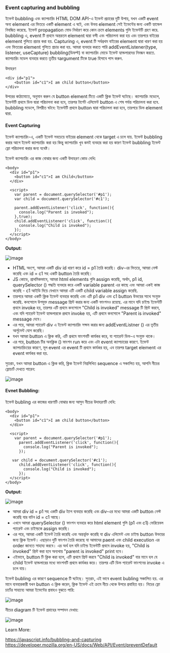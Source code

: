 ### Event capturing and bubbling

ইভেন্ট bubbling এবং ক্যাপচারিং HTML DOM API-এ ইভেন্ট প্রচারের দুটি উপায়, যখন একটি event অন্য element এর  ভিতরে একটি element এ ঘটে, এবং উভয় element সেই ইভেন্টের জন্য একটি হ্যান্ডেল নিবন্ধিত করেছে. ইভেন্ট propagation মোড নির্ধারণ করে কোন ক্রমে elements গুলি ইভেন্টটি গ্রহণ করে. bubbling এ, event টি প্রথমে অন্তরতম element দ্বারা বন্দী এবং পরিচালনা করা হয় এবং তারপরে বাইরের element গুলিতে প্রচার করা হয়. Capturing এ, event টি সর্বপ্রথম বাইরের element দ্বারা ধারণ করা হয় এবং ভিতরের element গুলিতে প্রচার করা হয়. আমরা ব্যবহার করতে পারি addEventListener(type, listener, useCapture) bubbling(ডিফল্ট) বা ক্যাপচারিং মোডে ইভেন্ট হ্যান্ডলারদের নিবন্ধন করতে. ক্যাপচারিং মডেল ব্যবহার করতে তৃতীয় যargument টিকে true হিসাবে পাস করুন.

উদাহরণ 
```
<div id="p1">  
    <button id="c1">I am child button</button>  
</div>
```
উপরের কাঠামোতে, অনুমান করুন যে button element টিতে একটি ক্লিক ইভেন্ট ঘটেছে।
ক্যাপচারিং মডেলে, ইভেন্টটি প্রথমে ডিভ দ্বারা পরিচালনা করা হবে, তারপর টার্গেট এলিমেন্ট button এ শেষ পর্যন্ত  পরিচালনা করা হবে.
bubbling মডেলে, বিপরীত ঘটবে: ইভেন্টটি প্রথমে button দ্বারা পরিচালনা করা হবে, তারপরে ডিভ element দ্বারা.

#### Event Capturing
ইভেন্ট ক্যাপচারিং-এ, একটি ইভেন্ট সবচেয়ে বাইরের element থেকে target এ চলে যায়. ইভেন্ট bubbling করার আগে ইভেন্ট ক্যাপচারিং করা হয় কিন্তু ক্যাপচারিং খুব কমই ব্যবহার করা হয় কারণ ইভেন্ট bubbling ইভেন্ট ফ্লো পরিচালনা করার জন্য যথেষ্ট।

ইভেন্ট ক্যাপচারিং এর কাজ বোঝার জন্য একটি উদাহরণ কোড দেখি:
```
<body>  
  <div id="p1">  
    <button id="c1">I am Child</button>  
  </div>  
    
  <script>  
    var parent = document.querySelector('#p1');  
    var child = document.querySelector('#c1');  
  
    parent.addEventListener('click', function(){  
      console.log("Parent is invoked");  
    },true);  
    child.addEventListener('click', function(){  
      console.log("Child is invoked");  
    });  
  </script>  
</body>  
```
**Output:**

![image](https://user-images.githubusercontent.com/712313/142607809-7e76f19f-021f-46c1-a2b8-2d78098b3321.png)

 - HTML অংশে, আমরা একটি div id ধারণ করে id = p1 তৈরি করেছি। div-এর ভিতরে, আমরা নেস্ট করেছি এবং id = c1 সহ একটি button তৈরি করেছি।
 - JS কোডে, প্রাথমিকভাবে, আমরা html elements গুলি assign করেছি, অর্থাৎ, p1 id, querySelector () পদ্ধতি ব্যবহার করে একটি variable parent এর  কাছে 
এবং আমরা একই কাজ করেছি - c1 আইডি দিয়ে যেখানে আমরা এটি একটি child variable assign করেছি.
 - তারপরে আমরা একটি ক্লিক ইভেন্ট ব্যবহার করেছি এবং এটি p1 div এবং c1 button উভয়ের সাথে সংযুক্ত করেছি. কনসোলে উপযুক্ত message প্রিন্ট করার জন্য একটি ফাংশনও রয়েছে. এর মানে যদি চাইল্ড ইভেন্টটি প্রথমে invoke হয়, তারপর এটি প্রথমে কনসোলে "Child is invoked" message টি প্রিন্ট করবে, এবং যদি প্যারেন্ট ইভেন্ট হ্যান্ডলারকে প্রথমে invoke হয়, এটি প্রথমে কনসোলে "Parent is invoked" message দেবে।
 - এর পরে, আমরা প্যারেন্ট div এ ইভেন্ট ক্যাপচারিং সক্ষম করার জন্য addEventListner () এর তৃতীয় আর্গুমেন্ট যোগ করেছি।
 - যখন আমরা button এ ক্লিক করি, এটি প্রথমে ফাংশনটি কার্যকর করে, যা প্যারেন্ট ডিভ-এ সংযুক্ত থাকে।
 - এর পরে, button টির অনক্লিক () ফাংশন run করে এবং এটা event ক্যাপচারের কারণে. ইভেন্ট ক্যাপচারিংয়ের কারণে, মূল event এর  event টি প্রথমে কার্যকর হয়, এব তারপর target element এর event কার্যকর করা হয়.

সুতরাং, যখন আমরা button এ ক্লিক করি, ক্লিক ইভেন্ট নিম্নলিখিত sequence এ সঞ্চালিত হয়, আপনি নীচের ফ্লোচার্ট দেখতে পারেন:

![image](https://user-images.githubusercontent.com/712313/142607966-a0227a6c-f5aa-4077-a694-6874fd34fe5c.png)

#### Evnet Bubbling:
ইভেন্ট bubling এর কাজের ধারণাটি বোঝার জন্য আসুন নীচের উদাহরণটি দেখি:
```
<body>  
  <div id="p1">  
    <button id="c1">I am child button</button>  
  </div>  
    
  <script>  
    var parent = document.querySelector('#p1');  
      parent.addEventListener('click', function(){  
        console.log("Parent is invoked");  
      });  
  
   var child = document.querySelector('#c1');  
      child.addEventListener('click', function(){  
        console.log("Child is invoked");  
      });  
  </script>  
</body>
```  
**Output:**

![image](https://user-images.githubusercontent.com/712313/142606233-d0f93544-18dc-49e1-83e5-4d636f61d46e.png)

- আমরা div id = p1 সহ একটি div ট্যাগ ব্যবহার করেছি এবং div-এর মধ্যে আমরা একটি button নেস্ট করেছি যার বাটন id = c1 আছে।
- এখনে আমরা querySelector () ফাংশন ব্যবহার করে html element গুলি (p1 এবং c1) ভেরিয়েবল প্যারেন্ট এবং চাইল্ডকে assign করেছি।
- এর পরে, আমরা একটি ইভেন্ট তৈরি করেছি এবং অন্তর্ভুক্ত করেছি যা div এলিমেন্ট এবং চাইল্ড button উভয়ের জন্য ক্লিক ইভেন্ট। এছাড়াও দুটি ফাংশন তৈরি করেছে যা আমাদের paent এবং child execution এর order জানতে সাহায্য করবে। এর অর্থ হল যদি চাইল্ড ইভেন্টটি প্রথমে invoke হয়, "Child is invoked" প্রিন্ট করা হবে অন্যথায় "parent is invoked" print হবে।
- এইভাবে, button টি ক্লিক করা হলে, এটি প্রথমে প্রিন্ট করবে "Child is invoked" যার মানে হল যে child ইভেন্ট হ্যান্ডলারের মধ্যে ফাংশনটি প্রথমে কার্যকর করে। তারপর এটি ডিভ প্যারেন্ট ফাংশনের invoke এ চলে যায়।

ইভেন্ট bubling এর কারণে sequence টি ঘটেছে। সুতরাং, এই ভাবে event bubling সঞ্চালিত হয়. এর মানে ব্যবহারকারী যখন button এ ক্লিক করেন, ক্লিক ইভেন্ট এই ক্রমে নীচে থেকে উপরে প্রবাহিত হয়। নিচের ফ্লো চার্টের সাহায্যে আমরা ইভেন্টের প্রবাহও বুঝতে পারি:

![image](https://user-images.githubusercontent.com/712313/142606596-d3f2f583-6c89-41d7-b51a-17896f57a89e.png)



নীচের diagram টি ইভেন্ট প্রবাহের সম্পাদন দেখায়:

![image](https://user-images.githubusercontent.com/712313/142607997-8b6caa69-3d3d-446c-a223-724218ff532e.png)

Learn More:

https://javascript.info/bubbling-and-capturing
https://developer.mozilla.org/en-US/docs/Web/API/Event/preventDefault

